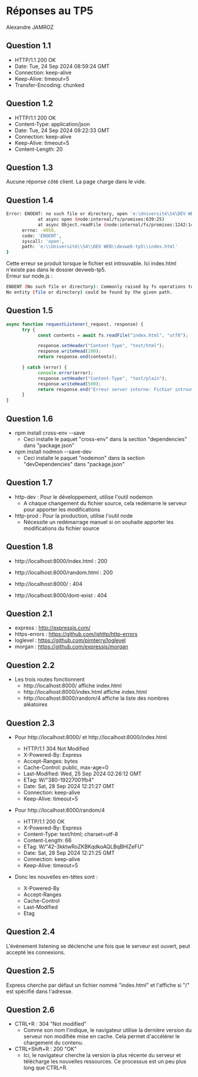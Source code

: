 # Réponses au TP5
Alexandre JAMROZ 

## Question 1.1


- HTTP/1.1 200 OK
- Date: Tue, 24 Sep 2024 08:59:24 GMT
- Connection: keep-alive
- Keep-Alive: timeout=5
- Transfer-Encoding: chunked


## Question 1.2

- HTTP/1.1 200 OK
- Content-Type: application/json
- Date: Tue, 24 Sep 2024 09:22:33 GMT
- Connection: keep-alive
- Keep-Alive: timeout=5
- Content-Length: 20


## Question 1.3

Aucune réponse côté client. La page charge dans le vide.


## Question 1.4

```bash
Error: ENOENT: no such file or directory, open 'e:\Université\S4\DEV WEB\devweb-tp5\index.html'
            at async open (node:internal/fs/promises:639:25)
            at async Object.readFile (node:internal/fs/promises:1242:14) {
      errno: -4058,
      code: 'ENOENT',
      syscall: 'open',
      path: 'e:\\Université\\S4\\DEV WEB\\devweb-tp5\\index.html'
}
```

Cette erreur se produit lorsque le fichier est introuvable. Ici index.html n'existe pas dans le dossier devweb-tp5.
<br>Erreur sur node.js :<br>

```bash
ENOENT (No such file or directory): Commonly raised by fs operations to indicate that a component of the specified pathname does not exist. 
No entity (file or directory) could be found by the given path.
```

## Question 1.5

```js
async function requestListener(_request, response) {
      try {
            const contents = await fs.readFile("index.html", "utf8");

            response.setHeader("Content-Type", "text/html");
            response.writeHead(200);
            return response.end(contents);

      } catch (error) {
            console.error(error);
            response.setHeader("Content-Type", "text/plain");
            response.writeHead(500);
            return response.end("Erreur server interne: Fichier introuvable");
      }
}
```

## Question 1.6

- npm install cross-env --save
  - Ceci installe le paquet "cross-env" dans la section "dependencies" dans "package.json"
- npm install nodmon --save-dev
  - Ceci installe le paquet "nodemon" dans la section "devDependencies" dans "package.json"


## Question 1.7

- http-dev : Pour le développement, utilise l'outil nodemon
  - A chaque changement du fichier source, cela redémarre le serveur pour apporter les modifications
- http-prod : Pour la production, utilise l'outil node
  - Nécessite un redémarrage manuel si on souhaite apporter les modifications du fichier source


## Question 1.8

- http://localhost:8000/index.html : 200

- http://localhost:8000/random.html : 200

- http://localhost:8000/ : 404

- http://localhost:8000/dont-exist : 404


## Question 2.1

- express : http://expressjs.com/
- https-errors : https://github.com/jshttp/http-errors
- loglevel : https://github.com/pimterry/loglevel
- morgan : https://github.com/expressjs/morgan


## Question 2.2

- Les trois routes fonctionnent
  - http://localhost:8000/ affiche index.html
  - http://localhost:8000/index.html affiche index.html
  - http://localhost:8000/random/4 affiche la liste des nombres aléatoires


## Question 2.3

- Pour http://localhost:8000/ et http://localhost:8000/index.html
  - HTTP/1.1 304 Not Modified
  - X-Powered-By: Express
  - Accept-Ranges: bytes
  - Cache-Control: public, max-age=0
  - Last-Modified: Wed, 25 Sep 2024 02:26:12 GMT
  - ETag: W/"380-19227001fb4"
  - Date: Sat, 28 Sep 2024 12:21:27 GMT
  - Connection: keep-alive
  - Keep-Alive: timeout=5

- Pour http://localhost:8000/random/4
  - HTTP/1.1 200 OK
  - X-Powered-By: Express
  - Content-Type: text/html; charset=utf-8
  - Content-Length: 66
  - ETag: W/"42-3kktwRoZKBKqdkoAQLBqBHlZeFU"
  - Date: Sat, 28 Sep 2024 12:21:25 GMT
  - Connection: keep-alive
  - Keep-Alive: timeout=5

- Donc les nouvelles en-têtes sont :
  - X-Powered-By
  - Accept-Ranges
  - Cache-Control
  - Last-Modified
  - Etag


## Question 2.4

L'évènement listening se déclenche une fois que le serveur est ouvert, peut accepté les connexions.


## Question 2.5

Express cherche par défaut un fichier nommé "index.html" et l'affiche si "/" est spécifié dans l'adresse.


## Question 2.6

- CTRL+R : 304 "Not modified"
   - Comme son nom l'indique, le navigateur utilise la dernière version du serveur non modifiée mise en cache. Cela permet d'accélérer le chargement du contenu.
- CTRL+Shift+R : 200 "OK"
   - Ici, le navigateur cherche la version la plus récente du serveur et télécharge les nouvelles ressources. Ce processus est un peu plus long que CTRL+R.